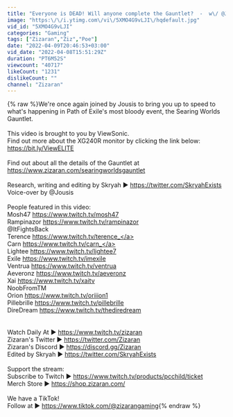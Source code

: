 ```yaml
---
title: "Everyone is DEAD! Will anyone complete the Gauntlet?  -  w\/ @Jousis"
image: "https:\/\/i.ytimg.com\/vi\/5XMO4G9vLJI\/hqdefault.jpg"
vid_id: "5XMO4G9vLJI"
categories: "Gaming"
tags: ["Zizaran","Ziz","Poe"]
date: "2022-04-09T20:46:53+03:00"
vid_date: "2022-04-08T15:51:29Z"
duration: "PT6M52S"
viewcount: "40717"
likeCount: "1231"
dislikeCount: ""
channel: "Zizaran"
---
```

{% raw %}We're once again joined by Jousis to bring you up to speed to what's happening in Path of Exile's most bloody event, the Searing Worlds Gauntlet.<br /><br />This video is brought to you by ViewSonic.<br />Find out more about the XG240R monitor by clicking the link below:<br /><a rel="nofollow" target="blank" href="https://bit.ly/ViewELITE">https://bit.ly/ViewELITE</a><br /><br />Find out about all the details of the Gauntlet at <br /><a rel="nofollow" target="blank" href="https://www.zizaran.com/searingworldsgauntlet">https://www.zizaran.com/searingworldsgauntlet</a><br /><br />Research, writing and editing by Skryah ► <a rel="nofollow" target="blank" href="https://twitter.com/SkryahExists">https://twitter.com/SkryahExists</a><br />Voice-over by  @Jousis   <br /><br />People featured in this video:<br />Mosh47 <a rel="nofollow" target="blank" href="https://www.twitch.tv/mosh47">https://www.twitch.tv/mosh47</a><br />Rampinazor <a rel="nofollow" target="blank" href="https://www.twitch.tv/rampinazor">https://www.twitch.tv/rampinazor</a><br />@ItFightsBack <br />Terence <a rel="nofollow" target="blank" href="https://www.twitch.tv/terence_">https://www.twitch.tv/terence_</a><br />Carn <a rel="nofollow" target="blank" href="https://www.twitch.tv/carn_">https://www.twitch.tv/carn_</a><br />Lightee <a rel="nofollow" target="blank" href="https://www.twitch.tv/lightee7">https://www.twitch.tv/lightee7</a><br />Exile <a rel="nofollow" target="blank" href="https://www.twitch.tv/imexile">https://www.twitch.tv/imexile</a><br />Ventrua <a rel="nofollow" target="blank" href="https://www.twitch.tv/ventrua">https://www.twitch.tv/ventrua</a><br />Aeveronz <a rel="nofollow" target="blank" href="https://www.twitch.tv/aeveronz">https://www.twitch.tv/aeveronz</a><br />Xai <a rel="nofollow" target="blank" href="https://www.twitch.tv/xaitv">https://www.twitch.tv/xaitv</a><br />NoobFromTM<br />Orion <a rel="nofollow" target="blank" href="https://www.twitch.tv/oriiion1">https://www.twitch.tv/oriiion1</a><br />Pillebrille <a rel="nofollow" target="blank" href="https://www.twitch.tv/pillebrille">https://www.twitch.tv/pillebrille</a><br />DireDream <a rel="nofollow" target="blank" href="https://www.twitch.tv/thediredream">https://www.twitch.tv/thediredream</a><br /><br /><br />Watch Daily At ►  <a rel="nofollow" target="blank" href="https://www.twitch.tv/zizaran">https://www.twitch.tv/zizaran</a><br />Zizaran's Twitter ► <a rel="nofollow" target="blank" href="https://twitter.com/Zizaran">https://twitter.com/Zizaran</a><br />Zizaran's Discord ► <a rel="nofollow" target="blank" href="https://discord.gg/Zizaran">https://discord.gg/Zizaran</a><br />Edited by Skryah ► <a rel="nofollow" target="blank" href="https://twitter.com/SkryahExists">https://twitter.com/SkryahExists</a><br /><br />Support the stream:<br />Subscribe to Twitch ► <a rel="nofollow" target="blank" href="https://www.twitch.tv/products/pcchild/ticket">https://www.twitch.tv/products/pcchild/ticket</a><br />Merch Store ► <a rel="nofollow" target="blank" href="https://shop.zizaran.com/">https://shop.zizaran.com/</a><br /><br />We have a TikTok!<br />Follow at ► <a rel="nofollow" target="blank" href="https://www.tiktok.com/@zizarangaming">https://www.tiktok.com/@zizarangaming</a>{% endraw %}
